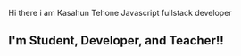 Hi there i am Kasahun Tehone 
Javascript fullstack developer

## I'm Student, Developer, and Teacher!!


